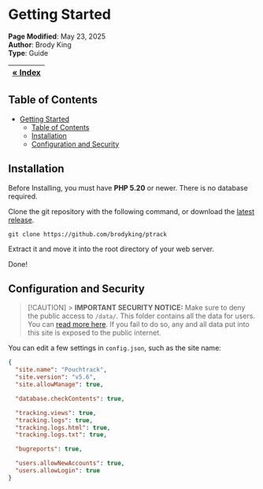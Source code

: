 # Getting Started

**Page Modified**: May 23, 2025
\
**Author**: Brody King
\
**Type**: Guide

| **[« Index](/docs/index.md)** |
| ----------------------------- |

## Table of Contents

- [Getting Started](#getting-started)
  - [Table of Contents](#table-of-contents)
  - [Installation](#installation)
  - [Configuration and Security](#configuration-and-security)

## Installation

Before Installing, you must have **PHP 5.20** or newer. There is no database required.

Clone the git repository with the following command, or download the [latest release](https://github.com/brodyking/ptrack/releases).

```
git clone https://github.com/brodyking/ptrack
```

Extract it and move it into the root directory of your web server.

Done!

## Configuration and Security

> [!CAUTION] > **IMPORTANT SECURITY NOTICE:** Make sure to deny the public access to `/data/`. This folder contains all the data for users. You can [read more here](/docs/references/database.md). If you fail to do so, any and all data put into this site is exposed to the public internet.

You can edit a few settings in `config.json`, such as the site name:

```json
{
  "site.name": "Pouchtrack",
  "site.version": "v5.6",
  "site.allowManage": true,

  "database.checkContents": true,

  "tracking.views": true,
  "tracking.logs": true,
  "tracking.logs.html": true,
  "tracking.logs.txt": true,

  "bugreports": true,

  "users.allowNewAccounts": true,
  "users.allowLogin": true
}
```
